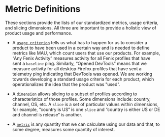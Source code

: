 # Metric Definitions

These sections provide the lists of our standardized metrics, usage criteria, and slicing dimensions.  All three are important to provide a holistic view of product usage and performance.

* A [`usage criterion`](./usage.md) tells us what has to happen for us to consider a product to have been used in a certain way and is needed to define metrics like MAU, which count users that use our products.  For example, “Any Fenix Activity” measures activity for all Fenix profiles that have sent a `baseline` ping.  Similarly, “Opened DevTools” means that we measure activity for all desktop Firefox profiles that have sent a telemetry ping indicating that DevTools was opened.  We are working towards developing a standard usage criteria for each product, which operationalizes the idea that the product was "used".

* A [`dimension`](./dimensions.md) allows slicing to a subset of profiles according to characteristics of those profiles.  Some dimensions include: country, channel, OS, etc.  A `slice` is a set of particular values within dimensions, for example, “country is US” is one `slice` and “country is either US or DE and channel is release” is another.

* A [`metric`](./metrics.md) is any quantity that we can calculate using our data and that, to some degree, measures some quantity of interest.
